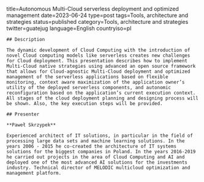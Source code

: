 title=Autonomous Multi-Cloud serverless deployment and optimized management
date=2023-06-24
type=post
tags=Tools, architecture and strategies
status=published
category=Tools, architecture and strategies
twitter=guatejug
language=English
countryiso=pl
~~~~~~
## Description

The dynamic development of Cloud Computing with the introduction of novel Cloud computing models like serverless creates new challenges for Cloud deployment. This presentation describes how to implement Multi-Cloud native strategies using advanced an open source framework that allows for Cloud-agnostic Multi-Cloud deployment and optimized management of the serverless applications based on flexible monitoring, context aware maximization of the application owner’s utility of the deployed serverless components, and autonomic reconfiguration based on the application’s current execution context. All stages of the cloud deployment planning and designing process will be shown. Also, the key execution steps will be provided.

## Presenter

**Paweł Skrzypek**

Experienced architect of IT solutions, in particular in the field of processing large data sets and machine learning solutions. In the years 2006 - 2015 he co-created the architecture of IT systems solutions for the biggest companies in Poland. In the years 2016-2019 he carried out projects in the area of Cloud Computing and AI and deployed one of the most advanced AI solutions for the investments industry. Technical director of MELODIC multicloud optimization and management platform.

